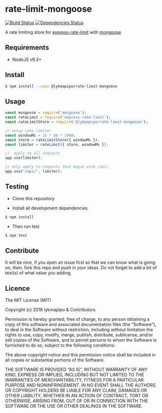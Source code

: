 # rate-limit-mongoose

[![Build Status](https://travis-ci.org/lykmapipo/rate-limit-mongoose.svg?branch=master)](https://travis-ci.org/lykmapipo/rate-limit-mongoose)
[![Dependencies Status](https://david-dm.org/lykmapipo/rate-limit-mongoose/status.svg)](https://david-dm.org/lykmapipo/rate-limit-mongoose)

A rate limiting store for [express-rate-limit](https://github.com/nfriedly/express-rate-limit) with [mongoose](https://github.com/Automattic/mongoose) 

## Requirements

- NodeJS v9.3+

## Install
```sh
$ npm install --save @lykmapipo/rate-limit-mongoose
```

## Usage

```javascript
const mongoose = require('mongoose');
const rateLimit = require('express-rate-limit');
const rateLimitStore = require('@lykmapipo/rate-limit-mongoose');

// setup rate limiter
const windowMs = 15 * 60 * 1000;
const store = rateLimitStore({ windowMs });
const limiter = rateLimit({ store, windowMs });

//  apply to all requests
app.use(limiter);

// only apply to requests that begin with /api/
app.use("/api/", limiter);

```

## Testing
* Clone this repository

* Install all development dependencies
```sh
$ npm install
```
* Then run test
```sh
$ npm test
```

## Contribute
It will be nice, if you open an issue first so that we can know what is going on, then, fork this repo and push in your ideas. Do not forget to add a bit of test(s) of what value you adding.


## Licence
The MIT License (MIT)

Copyright (c) 2018 lykmapipo & Contributors

Permission is hereby granted, free of charge, to any person obtaining a copy of this software and associated documentation files (the “Software”), to deal in the Software without restriction, including without limitation the rights to use, copy, modify, merge, publish, distribute, sublicense, and/or sell copies of the Software, and to permit persons to whom the Software is furnished to do so, subject to the following conditions:

The above copyright notice and this permission notice shall be included in all copies or substantial portions of the Software.

THE SOFTWARE IS PROVIDED “AS IS”, WITHOUT WARRANTY OF ANY KIND, EXPRESS OR IMPLIED, INCLUDING BUT NOT LIMITED TO THE WARRANTIES OF MERCHANTABILITY, FITNESS FOR A PARTICULAR PURPOSE AND NONINFRINGEMENT. IN NO EVENT SHALL THE AUTHORS OR COPYRIGHT HOLDERS BE LIABLE FOR ANY CLAIM, DAMAGES OR OTHER LIABILITY, WHETHER IN AN ACTION OF CONTRACT, TORT OR OTHERWISE, ARISING FROM, OUT OF OR IN CONNECTION WITH THE SOFTWARE OR THE USE OR OTHER DEALINGS IN THE SOFTWARE. 